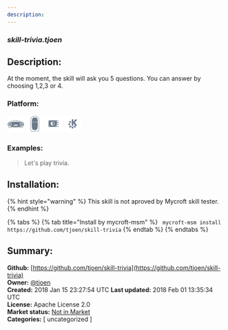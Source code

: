 ```yaml
---
description: 
---
```


### _skill-trivia.tjoen_  
## Description:  
At the moment, the skill will ask you 5 questions. You can answer by choosing 1,2,3 or 4.  
### Platform:  
 ![Mark I](../.gitbook/assets/mark-1-icon.png)  ![Mark II](../.gitbook/assets/mark-2-icon.png)  ![Picroft](../.gitbook/assets/picroft-icon.png)  ![plasmoid](../.gitbook/assets/kde.png)   
### Examples:  
> Let's play trivia.  
  
## Installation:  
{% hint style="warning" %}
This skill is not aproved by Mycroft skill tester.
{% endhint %}
    
{% tabs %}
{% tab title="Install by mycroft-msm" %}
``` mycroft-msm install https://github.com/tjoen/skill-trivia```
{% endtab %}
  {% endtabs %}
    
## Summary:  
**Github:** [https://github.com/tjoen/skill-trivia](https://github.com/tjoen/skill-trivia)  
**Owner:** [@tjoen](https://github.com/tjoen)  
**Created:** 2018 Jan 15 23:27:54 UTC  **Last updated:** 2018 Feb 01 13:35:34 UTC  
**License:** Apache License 2.0  
**Market status:** [Not in Market](https://market.mycroft.ai/skill/)  
**Categories:** [ uncategorized ]   
